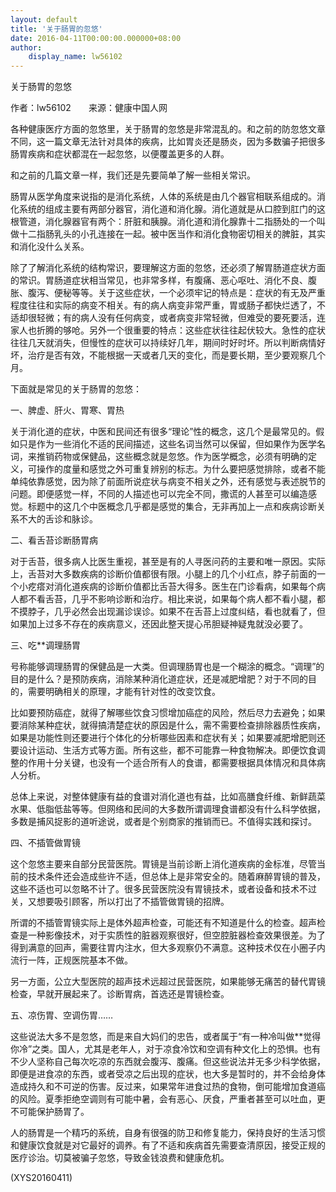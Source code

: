 ```yaml
---
layout: default
title: '关于肠胃的忽悠'
date: 2016-04-11T00:00:00.000000+08:00
author:
    display_name: lw56102
---
```


关于肠胃的忽悠

作者：lw56102　　来源：健康中国人网

各种健康医疗方面的忽悠里，关于肠胃的忽悠是非常混乱的。和之前的防忽悠文章不同，这一篇文章无法针对具体的疾病，比如胃炎还是肠炎，因为多数骗子把很多肠胃疾病和症状都混在一起忽悠，以便覆盖更多的人群。

和之前的几篇文章一样，我们还是先要简单了解一些相关常识。

肠胃从医学角度来说指的是消化系统，人体的系统是由几个器官相联系组成的。消化系统的组成主要有两部分器官，消化道和消化腺。消化道就是从口腔到肛门的这根管道，消化腺器官有两个：肝脏和胰腺。消化道和消化腺靠十二指肠处的一个叫做十二指肠乳头的小孔连接在一起。被中医当作和消化食物密切相关的脾脏，其实和消化没什么关系。

除了了解消化系统的结构常识，要理解这方面的忽悠，还必须了解胃肠道症状方面的常识。胃肠道症状相当常见，也非常多样，有腹痛、恶心呕吐、消化不良、腹胀、腹泻、便秘等等。关于这些症状，一个必须牢记的特点是：症状的有无及严重程度往往和实际的病变不相关。有的病人病变非常严重，胃或肠子都快烂透了，不适却很轻微；有的病人没有任何病变，或者病变非常轻微，但难受的要死要活，连家人也折腾的够呛。另外一个很重要的特点：这些症状往往起伏较大。急性的症状往往几天就消失，但慢性的症状可以持续好几年，期间时好时坏。所以判断病情好坏，治疗是否有效，不能根据一天或者几天的变化，而是要长期，至少要观察几个月。

下面就是常见的关于肠胃的忽悠：

一、脾虚、肝火、胃寒、胃热

关于消化道的症状，中医和民间还有很多“理论”性的概念，这几个是最常见的。假如只是作为一些消化不适的民间描述，这些名词当然可以保留，但如果作为医学名词，来推销药物或保健品，这些概念就是忽悠。作为医学概念，必须有明确的定义，可操作的度量和感觉之外可重复辨别的标志。为什么要把感觉排除，或者不能单纯依靠感觉，因为除了前面所说症状与病变不相关之外，还有感觉与表述脱节的问题。即便感觉一样，不同的人描述也可以完全不同，撒谎的人甚至可以编造感觉。标题中的这几个中医概念几乎都是感觉的集合，无非再加上一点和疾病诊断关系不大的舌诊和脉诊。

二、看舌苔诊断肠胃病

对于舌苔，很多病人比医生重视，甚至是有的人寻医问药的主要和唯一原因。实际上，舌苔对大多数疾病的诊断价值都很有限。小腿上的几个小红点，脖子前面的一个小疙瘩对消化道疾病的诊断价值都比舌苔大得多。医生在门诊看病，如果每个病人都不看舌苔，几乎不影响诊断和治疗。相比来说，如果每个病人都不看小腿，都不摸脖子，几乎必然会出现漏诊误诊。如果不在舌苔上过度纠结，看也就看了，但如果加上过多不存在的疾病意义，还因此整天提心吊胆疑神疑鬼就没必要了。

三、吃**调理肠胃

号称能够调理肠胃的保健品是一大类。但调理肠胃也是一个糊涂的概念。“调理”的目的是什么？是预防疾病，消除某种消化道症状，还是减肥增肥？对于不同的目的，需要明确相关的原理，才能有针对性的改变饮食。

比如要预防癌症，就得了解哪些饮食习惯增加癌症的风险，然后尽力去避免；如果要消除某种症状，就得搞清楚症状的原因是什么，需不需要检查排除器质性疾病，如果是功能性则还要进行个体化的分析哪些因素和症状有关；如果要减肥增肥则还要设计运动、生活方式等方面。所有这些，都不可能靠一种食物解决。即便饮食调整的作用十分关键，也没有一个适合所有人的食谱，都需要根据具体情况和具体病人分析。

总体上来说，对整体健康有益的食谱对消化道也有益，比如高膳食纤维、新鲜蔬菜水果、低脂低盐等等。但网络和民间的大多数所谓调理食谱都没有什么科学依据，多数是捕风捉影的道听途说，或者是个别商家的推销而已。不值得实践和探讨。

四、不插管做胃镜

这个忽悠主要来自部分民营医院。胃镜是当前诊断上消化道疾病的金标准，尽管当前的技术条件还会造成些许不适，但总体上是非常安全的。随着麻醉胃镜的普及，这些不适也可以忽略不计了。很多民营医院没有胃镜技术，或者设备和技术不过关，又想要吸引顾客，所以打出了不插管做胃镜的招牌。

所谓的不插管胃镜实际上是体外超声检查，可能还有不知道是什么的检查。超声检查是一种影像技术，对于实质性的脏器观察很好，但空腔脏器检查效果很差。为了得到满意的回声，需要往胃内注水，但大多观察仍不满意。这种技术仅在小圈子内流行一阵，正规医院基本不做。

另一方面，公立大型医院的超声技术远超过民营医院，如果能够无痛苦的替代胃镜检查，早就开展起来了。诊断胃病，首选还是胃镜检查。

五、凉伤胃、空调伤胃……

这些说法大多不是忽悠，而是来自大妈们的忠告，或者属于“有一种冷叫做**觉得你冷”之类。国人，尤其是老年人，对于凉食冷饮和空调有种文化上的恐惧。也有不少人坚称自己每次吃凉的东西就会腹泻、腹痛。但这些说法并无多少科学依据，即便是进食凉的东西，或者受凉之后出现的症状，也大多是暂时的，并不会给身体造成持久和不可逆的伤害。反过来，如果常年进食过热的食物，倒可能增加食道癌的风险。夏季拒绝空调则有可能中暑，会有恶心、厌食，严重者甚至可以吐血，更不可能保护肠胃了。

人的肠胃是一个精巧的系统，自身有很强的防卫和修复能力，保持良好的生活习惯和健康饮食就是对它最好的调养。有了不适和疾病首先需要查清原因，接受正规的医疗诊治。切莫被骗子忽悠，导致金钱浪费和健康危机。

(XYS20160411)

